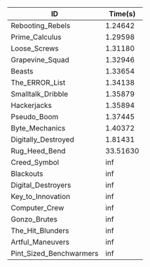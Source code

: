 |ID|Time(s)|
|-|-|
|Rebooting_Rebels|1.24642|
|Prime_Calculus|1.29598|
|Loose_Screws|1.31180|
|Grapevine_Squad|1.32946|
|Beasts|1.33654|
|The_ERROR_List|1.34138|
|Smalltalk_Dribble|1.35879|
|Hackerjacks|1.35894|
|Pseudo_Boom|1.37445|
|Byte_Mechanics|1.40372|
|Digitally_Destroyed|1.81431|
|Rug_Heed_Bend|33.51630|
|Creed_Symbol|inf|
|Blackouts|inf|
|Digital_Destroyers|inf|
|Key_to_Innovation|inf|
|Computer_Crew|inf|
|Gonzo_Brutes|inf|
|The_Hit_Blunders|inf|
|Artful_Maneuvers|inf|
|Pint_Sized_Benchwarmers|inf|
